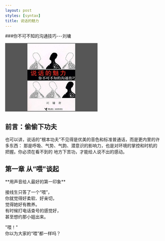 ```yaml
---
layout: post
styles: [syntax]
title: 说话的魅力
---
```


###你不可不知的沟通技巧---刘墉
<script type="text/javascript" src="/static/js/mootools.js"></script>
<script type="text/javascript" src="/static/js/slimbox.js"></script>
<link rel="stylesheet" href="/static/css/slimbox.css" type="text/css" media="screen" />

<p>
	<a href="/static/images/book/shuohuafengmian.jpg" rel="lightbox" title="Beautiful, isn't it?">
	<img src="/static/images/book/shuohuafengmian1.jpg"/></a>
</p>



<h2>前言：偷偷下功夫</h2>
也可以讲，说话的“根本功夫”不见得是优美的音色和标准普通话，而是更内里的许多东西：    
那是呼吸、气势、气韵、潜意识的影响力，也是对环境的掌控和时机的把握。你必须在看不到的
地方下苦功，才能给人说不出的感动。


<h2>第一章 从“喂”谈起</h2>
**用声音给人最好的第一印象**



接线生只答了一个“喂”，   
你就觉得好柔软、好亲切，   
觉得她好有教养。   
有时候打电话查号的感觉好，    
甚至想约那小姐出来。   

"喂！"   
你以为大家的“喂”都一样吗？  


